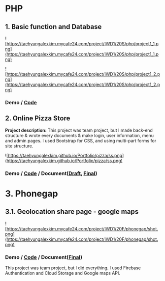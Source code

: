 # PHP

## 1. Basic function and Database
![https://taehyungalexkim.mycafe24.com/project/IWD1/20S/php/project1_1.png](https://taehyungalexkim.mycafe24.com/project/IWD1/20S/php/project1_1.png)

![https://taehyungalexkim.mycafe24.com/project/IWD1/20S/php/project1_2.png](https://taehyungalexkim.mycafe24.com/project/IWD1/20S/php/project1_2.png)

### Demo / [Code](https://taehyungalexkim.mycafe24.com/project/IWD1/20S/php/taehyungkim_project.zip)

## 2. Online Pizza Store

**Project description:** This project was team project, but I made back-end structure & wrote every documents & make login, user information, menu and admin pages. I used Bootstrap for CSS, and using multi-part forms for site structure.

![https://taehyungalexkim.github.io/Portfolio/pizza/ss.png](https://taehyungalexkim.github.io/Portfolio/pizza/ss.png)

### Demo / [Code](https://taehyungalexkim.github.io/Portfolio/pizza/20F_Lamp1-Pizza-Store.zip) / Document([Draft](https://taehyungalexkim.github.io/Portfolio/pizza/Draft_Design_Document.docx), [Final](https://taehyungalexkim.github.io/Portfolio/pizza/Final_Lamp_project.pptx))


# 3. Phonegap

## 3.1. Geolocation share page - google maps

![https://taehyungalexkim.mycafe24.com/project/IWD1/20F/phonegap/shot.png](https://taehyungalexkim.mycafe24.com/project/IWD1/20F/phonegap/shot.png)

### Demo / [Code](https://taehyungalexkim.mycafe24.com/project/IWD1/20F/phonegap/NotAlone.zip) / Document([Final](https://taehyungalexkim.mycafe24.com/project/IWD1/20F/phonegap/Project_overview_with_video.pptx))
This project was team project, but I did everything. I used Firebase Authentication and Cloud Storage and Google maps API.

<!--## This can be your internal website page / project page

**Project description:** Lorem ipsum dolor sit amet, consectetur adipiscing elit, sed do eiusmod tempor incididunt ut labore et dolore magna aliqua. Ut enim ad minim veniam, quis nostrud exercitation ullamco laboris nisi ut aliquip ex ea commodo consequat. Duis aute irure dolor in reprehenderit in voluptate velit esse cillum dolore eu fugiat nulla pariatur. Excepteur sint occaecat cupidatat non proident, sunt in culpa qui officia deserunt mollit anim id est laborum.

### 1. Suggest hypotheses about the causes of observed phenomena

Sed ut perspiciatis unde omnis iste natus error sit voluptatem accusantium doloremque laudantium, totam rem aperiam, eaque ipsa quae ab illo inventore veritatis et quasi architecto beatae vitae dicta sunt explicabo. 

```javascript
if (isAwesome){
  return true
}
```

### 2. Assess assumptions on which statistical inference will be based

```javascript
if (isAwesome){
  return true
}
```

### 3. Support the selection of appropriate statistical tools and techniques

<img src="images/dummy_thumbnail.jpg?raw=true"/>

### 4. Provide a basis for further data collection through surveys or experiments

Sed ut perspiciatis unde omnis iste natus error sit voluptatem accusantium doloremque laudantium, totam rem aperiam, eaque ipsa quae ab illo inventore veritatis et quasi architecto beatae vitae dicta sunt explicabo. 

For more details see [GitHub Flavored Markdown](https://guides.github.com/features/mastering-markdown/).
-->